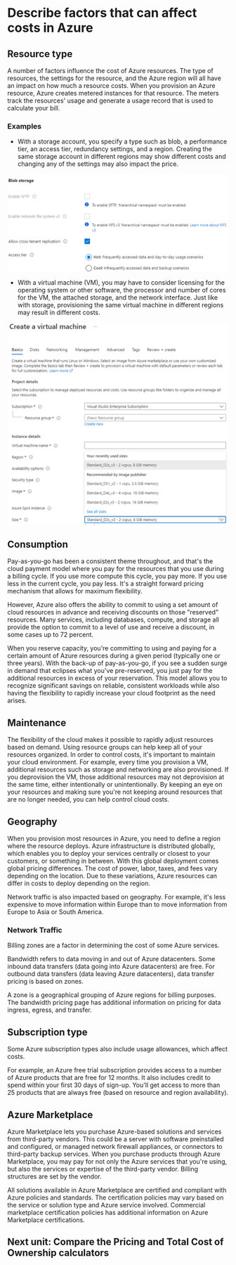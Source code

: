 # Describe factors that can affect costs in Azure

## Resource type

A number of factors influence the cost of Azure resources. The type of resources, the settings for the resource, and the Azure region will all have an impact on how much a resource costs. When you provision an Azure resource, Azure creates metered instances for that resource. The meters track the resources' usage and generate a usage record that is used to calculate your bill.

### Examples

- With a storage account, you specify a type such as blob, a performance tier, an access tier, redundancy settings, and a region. Creating the same storage account in different regions may show different costs and changing any of the settings may also impact the price.

![alt text](./Images/image.png)

- With a virtual machine (VM), you may have to consider licensing for the operating system or other software, the processor and number of cores for the VM, the attached storage, and the network interface. Just like with storage, provisioning the same virtual machine in different regions may result in different costs.

![alt text](./Images/image-1.png)

## Consumption

Pay-as-you-go has been a consistent theme throughout, and that's the cloud payment model where you pay for the resources that you use during a billing cycle. If you use more compute this cycle, you pay more. If you use less in the current cycle, you pay less. It's a straight forward pricing mechanism that allows for maximum flexibility.

However, Azure also offers the ability to commit to using a set amount of cloud resources in advance and receiving discounts on those "reserved" resources. Many services, including databases, compute, and storage all provide the option to commit to a level of use and receive a discount, in some cases up to 72 percent.

When you reserve capacity, you're committing to using and paying for a certain amount of Azure resources during a given period (typically one or three years). With the back-up of pay-as-you-go, if you see a sudden surge in demand that eclipses what you've pre-reserved, you just pay for the additional resources in excess of your reservation. This model allows you to recognize significant savings on reliable, consistent workloads while also having the flexibility to rapidly increase your cloud footprint as the need arises.

## Maintenance

The flexibility of the cloud makes it possible to rapidly adjust resources based on demand. Using resource groups can help keep all of your resources organized. In order to control costs, it's important to maintain your cloud environment. For example, every time you provision a VM, additional resources such as storage and networking are also provisioned. If you deprovision the VM, those additional resources may not deprovision at the same time, either intentionally or unintentionally. By keeping an eye on your resources and making sure you're not keeping around resources that are no longer needed, you can help control cloud costs.

## Geography

When you provision most resources in Azure, you need to define a region where the resource deploys. Azure infrastructure is distributed globally, which enables you to deploy your services centrally or closest to your customers, or something in between. With this global deployment comes global pricing differences. The cost of power, labor, taxes, and fees vary depending on the location. Due to these variations, Azure resources can differ in costs to deploy depending on the region.

Network traffic is also impacted based on geography. For example, it's less expensive to move information within Europe than to move information from Europe to Asia or South America.

### Network Traffic

Billing zones are a factor in determining the cost of some Azure services.

Bandwidth refers to data moving in and out of Azure datacenters. Some inbound data transfers (data going into Azure datacenters) are free. For outbound data transfers (data leaving Azure datacenters), data transfer pricing is based on zones.

A zone is a geographical grouping of Azure regions for billing purposes. The bandwidth pricing page has additional information on pricing for data ingress, egress, and transfer.

## Subscription type

Some Azure subscription types also include usage allowances, which affect costs.

For example, an Azure free trial subscription provides access to a number of Azure products that are free for 12 months. It also includes credit to spend within your first 30 days of sign-up. You'll get access to more than 25 products that are always free (based on resource and region availability).

## Azure Marketplace

Azure Marketplace lets you purchase Azure-based solutions and services from third-party vendors. This could be a server with software preinstalled and configured, or managed network firewall appliances, or connectors to third-party backup services. When you purchase products through Azure Marketplace, you may pay for not only the Azure services that you're using, but also the services or expertise of the third-party vendor. Billing structures are set by the vendor.

All solutions available in Azure Marketplace are certified and compliant with Azure policies and standards. The certification policies may vary based on the service or solution type and Azure service involved. Commercial marketplace certification policies has additional information on Azure Marketplace certifications.

## Next unit: Compare the Pricing and Total Cost of Ownership calculators

